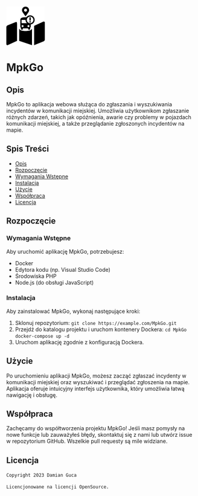 ![Logo](src/images/MpkGo_Icon.png)

# MpkGo

## Opis
MpkGo to aplikacja webowa służąca do zgłaszania i wyszukiwania incydentów w komunikacji miejskiej. Umożliwia użytkownikom zgłaszanie różnych zdarzeń, takich jak opóźnienia, awarie czy problemy w pojazdach komunikacji miejskiej, a także przeglądanie zgłoszonych incydentów na mapie.

## Spis Treści
- [Opis](#opis)
- [Rozpoczęcie](#rozpoczęcie)
- [Wymagania Wstępne](#wymagania-wstępne)
- [Instalacja](#instalacja)
- [Użycie](#użycie)
- [Współpraca](#współpraca)
- [Licencja](#licencja)

## Rozpoczęcie

### Wymagania Wstępne
Aby uruchomić aplikację MpkGo, potrzebujesz:
- Docker
- Edytora kodu (np. Visual Studio Code)
- Środowiska PHP
- Node.js (do obsługi JavaScript)

### Instalacja
Aby zainstalować MpkGo, wykonaj następujące kroki:
1. Sklonuj repozytorium:
```git clone https://example.com/MpkGo.git```
2. Przejdź do katalogu projektu i uruchom kontenery Dockera:
```cd MpkGo```
```docker-compose up -d```
3. Uruchom aplikację zgodnie z konfiguracją Dockera.

## Użycie
Po uruchomieniu aplikacji MpkGo, możesz zacząć zgłaszać incydenty w komunikacji miejskiej oraz wyszukiwać i przeglądać zgłoszenia na mapie. Aplikacja oferuje intuicyjny interfejs użytkownika, który umożliwia łatwą nawigację i obsługę.

## Współpraca
Zachęcamy do współtworzenia projektu MpkGo! Jeśli masz pomysły na nowe funkcje lub zauważyłeś błędy, skontaktuj się z nami lub utwórz issue w repozytorium GitHub. Wszelkie pull requesty są mile widziane.

## Licencja
```Copyright 2023 Damian Guca```

```Licencjonowane na licencji OpenSource.```